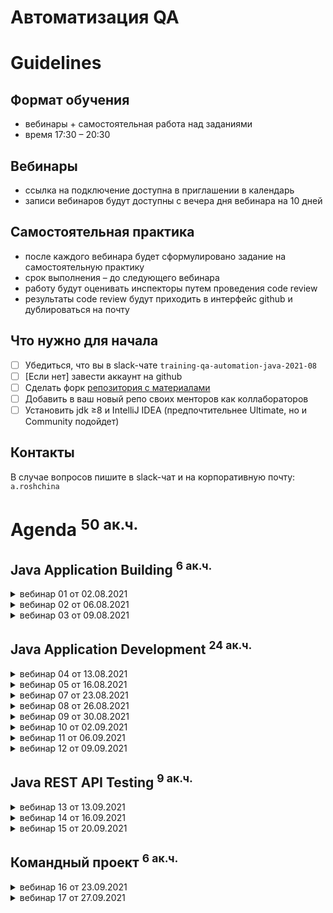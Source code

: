 Автоматизация QA 
================

Guidelines
==========

Формат обучения
---------------
- вебинары + самостоятельная работа над заданиями
- время 17:30 – 20:30

Вебинары
-----------------------
- ссылка на подключение доступна в приглашении в календарь
- записи вебинаров будут доступны с вечера дня вебинара на 10 дней

Самостоятельная практика
------------------------
- после каждого вебинара будет сформулировано задание на самостоятельную практику
- срок выполнения – до следующего вебинара
- работу будут оценивать инспекторы путем проведения code review
- результаты code review будут приходить в интерфейс github и дублироваться на почту

Что нужно для начала
--------------------
- [ ] Убедиться, что вы в slack-чате `training-qa-automation-java-2021-08`
- [ ] [Если нет] завести аккаунт на github
- [ ] Сделать форк [репозитория с материалами](https://github.com/eugene-krivosheyev/qa-automation-java)
- [ ] Добавить в ваш новый репо своих менторов как коллабораторов
- [ ] Установить jdk ≥8 и IntelliJ IDEA (предпочтительнее Ultimate, но и Community подойдет)

Контакты
--------
В случае вопросов пишите в slack-чат и на корпоративную почту: `a.roshchina`


Agenda <sup>50 ак.ч.</sup>
======

Java Application Building <sup>6 ак.ч.</sup>
-------------------------

<details>
<summary>вебинар 01 от 02.08.2021</summary>

### Local GIT versioning workflow
- [ ] Local repo
- [ ] Commit
- [ ] Log
- [ ] Tag
- [ ] Branch

### Remote GIT versioning workflow
- [ ] Remote repo
- [ ] Clone
- [ ] Push
- [ ] Pull

### Managing PRs
- [ ] Forks
- [ ] Pull Request
- [ ] PR workflow

Practice quest
--------------
### Given
- [ ] Известна учетка ментора на github
- [ ] Установлен git (stand-alone или как компонент IDEA)
### When
- [ ] Заведен аккаунт на github
- [ ] Сделан fork данного репо
- [ ] Ментор добавлен как коллаборатор

and
- [ ] Создана рабочая ветка `dev` для реализации заданий
- [ ] Внесены тестовые изменения
- [ ] Заведен PR в `master`

and
- [ ] Новые изменения из данного репо перенесены себе в `master` через PR
### Then
- [ ] Ментор принимает PR c тестовыми изменениями
- [ ] Вам приходит нотификация
</details>

<details>
<summary>вебинар 02 от 06.08.2021</summary>

### Java platform overview
- [ ] Java Platform definition
- [ ] Basic terms: JVM, JRE, JDK

### Simple app lifecycle
- [ ] source
- [ ] compiling
- [ ] packaging
- [ ] running 
- [ ] Sourcepath and Classpath
  
Practice quest
--------------
### Given
- [ ] Локальный клон репозитория
- [ ] Исходники двух классов
```
import com.tinkoff.edu.Printer;

public class MyApplication {
	public static void main(String[] args) {
		Printer.print("Hewllo world!");
	}
} 

---
  
package com.tinkoff.edu;

public class Printer {
	public static void print(String message) {
		System.out.println(message);
	}
}
```
### When
- [ ] Папочная структура исходников src/MyApplication.java
- [ ] Компиляция: два .class
- [x] Разделить иcходники и бинарники: `src` и `target` 
- [ ] Запуск приложения
### Then
- [ ] Проект успешно собирается
- [ ] вывод `Hello world!`
- [ ] Ментор принимает PR в `master`
</details>

<details>
<summary>вебинар 03 от 09.08.2021</summary>

### Maven build lifecycle
- [ ] Directory layout
- [ ] Build lifecycles
- [ ] Lifecycle phases
- [ ] Plugins
- [ ] Managing plugins with pom.xml

### Maven dependency management
- [ ] Dependency artifacts: JARed classes, sources, javadocs
- [ ] Artifact repositories
- [ ] Artifact identifying
- [ ] Test dependencies vs Prod dependencies

### IDEA Demo
- [ ] Project settings and structure: modules, sourcepath + classpath
- [ ] Workspace
- [ ] Views
- [ ] Running application with run configuration
- [ ] Git workflow
- [ ] Maven build

Practice quest
--------------
### Given
- [ ] Локальный клон репозитория
- [ ] В корне репо:
### When
- [ ] Сгенерирован maven-проект по шаблону `mvn archetype:generate`
- `com.tinkoff.edu:app:1.0.0-SNAPSHOT`
### Then
- [ ] Используется тестовая зависимость JUnit5
- [ ] Выдержан стиль кодирования и соглашения
- [ ] Проект успешно собирается
- [ ] Ментор принимает PR в `master`
</details>

Java Application Development <sup>24 ак.ч.</sup>
----------------------------

<details>
<summary>вебинар 04 от 13.08.2021</summary>

### Context
- [ ] Learning through developing and JIT testing
- [ ] Case: Loan system mock

### Java Source Code Documenting
- [ ] Single-line comments
- [ ] Multi-line comments
- [ ] JavaDoc comments demo

### Java Packages
- [ ] Package: why?
- [ ] Package declaration
- [ ] Import directive
- [ ] Naming convention

### Java Classes
- [ ] Class: why?
- [ ] Class declaration
- [ ] Dynamic class loading
- [ ] Static initialization section
- [ ] Naming convention
- [ ] Encapsulation concept: behavior and state

### Method declaration
- [ ] Method: why?
- [ ] Method declaration
- [ ] Method body code block
- [ ] Method variables
- [ ] Returning values
- [ ] Methods Overloading
- [ ] Naming convention

### Method call
- [ ] Dot notation
- [ ] Call stack

### Variable declaration
- [ ] Declaration
- [ ] Initialization
- [ ] Literals
- [ ] Default initialization values for class and method variables

Practice quest
--------------
### Given
- [ ] Requirements for Loan Scoring application
- `Как клиент банка, я хочу сделать запрос на кредит и получить ответ с уникальным id для дальнейших коммуникаций` 
### When application
- [ ] Application designed for testability and reuse
- Controller
- Service
- Repository
- [ ] Application implemented
- [ ] Self-made tests implemented (with main class)
### Then
- [ ] Проект успешно собирается
- [ ] Выдержан стиль кодирования и соглашения
- [ ] Ментор принимает PR в `master`
</details>

<details>
<summary>вебинар 05 от 16.08.2021</summary>

### Calling methods advanced
- [ ] Static import directive
- [ ] `final` modifier for statics
- [ ] Formal and factual arguments
- [ ] Parameters `Pass by value` 
- [ ] `final` modifier for locals/params

### Encapsulation: Implementing state
- [ ] What is state
- [ ] Variable declaration scope: static/object/local
- [ ] local, global and object state
- [ ] Object creation
- [ ] Object state initialization with constructor
- [ ] Accessors and mutators

### Common state and creational patterns
- [ ] OOP style (rich design)
- [ ] stateful domain objects/DTO + stateless services (anemic design)
- [ ] Immutable
- [ ] Factory
- [ ] DI

### Enums
- [ ] Enumerated type concept: why?
- [ ] API
- [ ] Using with `switch`

### Polymorphism with interfaces and (abstract) classes
- [ ] Polymorphism why's?
- [ ] Java implementation
- [ ] Interface
- [ ] `final` modifier

### Inheritance with (abstract) classes
- [ ] Inheritance why's?
- [ ] Java implementation
- [ ] Abstract class
- [ ] Class

Practice quest
--------------
### Given
- [ ] Requirements for Loan Scoring application
- `Как клиент банка, я хочу сделать запрос на кредит и получить ответ с уникальным id для дальнейших коммуникаций`
### When application
- Application designed for testability and reuse
- [ ] non-static Controller with Service DI
- [ ] non-static Service with Repo DI
- [ ] Service with Interface
- [ ] non-static Repository with Interface
- [ ] non-static Loan Request 
- [ ] non-static Loan Response with encapsulated autogenerated incremental id
- [ ] Loan Response encapsulates Response Type enum: APPROVED, DENIED
- [ ] Self-made tests implemented (with main class)
### Then
- [ ] Проект успешно собирается
- [ ] Выдержан стиль кодирования и соглашения
- [ ] Ментор принимает PR в `master`
</details>

<details>
<summary>вебинар 07 от 23.08.2021</summary>

### Java Syntax for interfaces and abstract classes
- [ ] Interfaces
- [ ] Defender methods
- [ ] Inheritance and constructors

### Test framework overview
- [ ] IoC: Framework vs Library
- [ ] JUnit as a test framework
- [ ] Task flow
- [ ] Test class and methods
- [ ] Annotations
- [ ] Assert methods
- [ ] Coverage

Practice quest
--------------
### Given
- [ ] Requirements for Loan Scoring application
- `Как клиент банка, я хочу сделать запрос на кредит и получить ответ с уникальным id для дальнейших коммуникаций`
### When application
- [ ] Application covered with e2e tests
- shouldGetId1WhenFirstCall
- shouldGetIncrementedIdWhenAnyCall
- [x] Application covered with integration tests
### Then
- [x] Покрытие по веткам ≥ 90%
- [ ] Фикстура максимально реюзается
- [ ] Проект успешно собирается
- [ ] Выдержан стиль кодирования и соглашения
- [ ] Ментор принимает PR в `master`
</details>

<details>
<summary>вебинар 08 от 26.08.2021</summary>

### Разбор ДЗ
- [ ] Ценность фикстуры и как она определяет трассу исполнения

### Object type and equality in test assertions
- [ ] `java.lang.Object` class and reference types
- [ ] Equality with `assertEquals`: `==` vs `.equals()`

### Test Coverage
- [ ] Coverage types
- [ ] Coverage tool: JaCoCo

### Java Primitive types and literals
- [ ] byte
- [ ] int
- [ ] short
- [ ] long
- [ ] float
- [ ] double
- [ ] char
- [ ] boolean

### Wrappers
- [ ] Wrapper types and main features: referenced, constants, string parsing
- [ ] Autoboxing/unboxing and performance issue

### Type operators
- [ ] type casting
- [ ] `instanceof`

### Arithmetics operators
- [ ] `+, -, *, /, %`
- [ ] Typed operators: 1/3 vs 1./3
- [ ] `ArithmeticException`
- [ ] Types Overflow and solution with `BigInteger`
- [ ] FP precision loss and solution with `BigDecimal`

### Logical operators
- [ ] Type-safe
- [ ] `&, |, !`
- [ ] Lazy and eager form: `&&, ||`
- [ ] `==, !=, <, <=, >, >=`
- [ ] Reference types issue: absence of `===` and `.equals()`

Practice quest
--------------
### Given
- [ ] Requirements for Loan Scoring application
- `Как клиент банка, я хочу сделать запрос на кредит и получить ответ с уникальным id и статусом заявки для дальнейших коммуникаций`
- Business rules:

| Loan Type | Amount | Months | Response status
| --------- | ------ | ------ | ---------------
| PERSON | ≤ 10_000.0 | ≤ 12 | APPROVED
| PERSON | > 10_000.0 | > 12 | DECLINED 
| OOO | ≤ 10_000.0 | any | DECLINED
| OOO | > 10_000.0 | < 12 | APPROVED 
| OOO | > 10_000.0 | ≥ 12 | DECLINED
| IP | any | any | DECLINED

### When application
- [ ] Application covered with e2e tests:
- `shouldGetErrorWhenApplyNullRequest` (-1 return value)
- `shouldGetErrorWhenApplyZeroOrNegativeAmountRequest` (-1 return value)
- `shouldGetErrorWhenApplyZeroOrNagativeMonthsRequest` (-1 return value)
- tests covering business rules
- tests covering *corner cases* for business rules

### Then
- [ ] Покрытие по веткам ≥ 90%
- [ ] Фикстура максимально реюзается
- [ ] Проект успешно собирается
- [ ] Выдержан стиль кодирования и соглашения
- [ ] Ментор принимает PR в `master`
</details>

<details>
<summary>вебинар 09 от 30.08.2021</summary>

### Wrappers
- [ ] Boxing/unboxing API
- point of static methods
- [ ] *Auto* Boxing/unboxing

### Class Object
- [ ] Все объекты заменяемы и с ними можно работать унифицированно
- [ ] `toString()`
- [ ] `equals()` and `hashCode()` contract

### Switching
- [ ] `if`
- [ ] Ternary operator
- [ ] `switch` and its limitations

### Java Array reference type
- [ ] Declaration
- [ ] Initialization
- empty
- literals
- [ ] "Immutability"
- [ ] API: indexing operator, length
- [ ] Exceptions
- [ ] "foreach" cycle

### Varargs
- [ ] Why?
- [ ] Declaration
- [ ] Using
- [ ] Limitations

### Looping
- [ ] "foreach" loop
- [ ] `for`
- [ ] `do` and `while`
- [ ] `break` and `continue` operators

### Strings
- [ ] Declaration
- [ ] Initialization with literal and constructor
- [ ] "Immutability" vs StringBuffer/StringBuilder
- [ ] Strings equality: `==` vs `.equals()`
- [ ] String API
- [ ] `StringBuffer` and `StringBuilder` 
- [ ] `StringBuffer` and `StringBuilder` API

Practice quest
--------------
### Given
- [ ] Changed requirements for Loan Scoring application
- `Как клиент, я хочу сделать заявку на кредит, чтобы получить ответ с уникальным случайным UUID`
- Заявка включает ФИО
- [ ] Added requirements for Loan Scoring application
- `Как клиент, я хочу запросить статус заявки по ее UUID`
- `Как менеджер, я хочу изменить статус заявки по ее UUID`

### When
- [ ] Made research for `UUID` class API
- [ ] Business rules code switching refactored to `switch`
- [ ] Array used Repository back
- [ ] Application covered with e2e tests
- tests covering *feature scenarios*
- tests covering *corner cases*

### Then
- [ ] Покрытие по веткам ≥ 90%
- [ ] Фикстуры максимально реюзается
- [ ] Проект успешно собирается
- [ ] Выдержан стиль кодирования и соглашения
- [ ] Ментор принимает PR в `master`
</details>

<details>
<summary>вебинар 10 от 02.09.2021</summary>

### Exception concept
- [ ] Type information
- [ ] Object data information
- [ ] Methods call stack information

### Throwing and handling exceptions
- [ ] creating exception instance
- [ ] `throw` operator
- [ ] Methods call stack tracing
- [ ] `try` section
- [ ] `catch` section
- [ ] `finally` section

### Syntax sugar
- [ ] multi-catch
- [ ] try-with-resources

### Exceptions type system
- [ ] Built-in types
- [ ] Errors vs Exceptions
- [ ] Checked vs Runtime exceptions

### Testing alternate flows within tests
- [ ] How JUnit5 handle exceptions in tests: new test states
- failure
- error
- skipped (+assumes)
- [ ] JUnit5 `assertThrows`

Practice quest
--------------
### Given
- [ ] Changed system NFRs and inner quality model for Loan Scoring application
- Для всех операций всех компонентов добавлены проверки на null и пустоту с исключениями
- Приложение не падает при возможных системных ошибках (арифметика, выход за границы, etc) - опциональная задача
- [ ] Added requirements for Loan Scoring application: *Data Validation Rules* leading to business exceptions. Реализовать хотя бы одну валидацию своим кастомным checked exception:
- ФИО не короче 10 и не длиннее 100 символов
- ФИО содержит только буквы и `-`
- Сумма не менее 0.01 и не более 999 999.99
- Срок не менее 1 и не более 100 месяцев

### When
- [ ] Made research for `String` and `Character` API
- [ ] Application covered with e2e tests
- tests covering *feature scenarios*
- tests covering *corner cases*

### Then
- [ ] Покрытие по веткам ≥ 95%
- [ ] Фикстуры максимально реюзается
- [ ] Проект успешно собирается
- [ ] Выдержан стиль кодирования и соглашения
- [ ] Ментор принимает PR в `master`
</details>

<details>
<summary>вебинар 11 от 06.09.2021</summary>

### Collections API overview
- [ ] `Set` API
- [ ] `List` API
- [ ] `Map` API

### Collections and arrays iterating
- [ ] `Iterator` and `for` loop
- [ ] `foreach`

### Lambda syntax
- [ ] Declaring lambdas
- [ ] Compiler types inference
- [ ] Functional interface
- [ ] Method reference

### Stream API
- [ ] Functions composition
- [ ] Terminal and non-terminal operations
</details>

<details>
<summary>вебинар 12 от 09.09.2021</summary>

### File IO API overview
- [ ] `File` and `Path`
- [ ] File IO with Stream API
- [ ] Simple file operations with utility class `Files`

### Расширенные возможности JUnit5
- [ ] Исключения
- [ ] Таймауты
- [ ] Параметризованные тесты
- [ ] Test suites 
- Теги
- Static inner classes

### Реализация фикстуры для обеспечения поддерживаемости тестов
- [ ] Когда и сколько раз создается объект тестового класса?
- [ ] Как максимально реюзать фикстуры?
- [ ] Методы жизненного цикла теста
- [ ] Fixture Builders

### Intro to Parallelism and Concurrency
- [ ] Threads
- [ ] Parallelism with ThreadPools
- [ ] Concurrency issues
- Data Race
- Visibility and reordering
- [ ] Thread synchronization
- critical section / monitor
- locks
- Atomics
</details>

Java REST API Testing <sup>9 ак.ч.</sup>
---------------------
<details>
<summary>вебинар 13 от 13.09.2021</summary>

### Фреймворки, ориентированные на тестирование REST API
- [ ] Обзор Retrofit
- [ ] Обзор REST Assured
</details>

<details>
<summary>вебинар 14 от 16.09.2021</summary>

### Введение в работу с БД
- [ ] Обзор JDBC
- [ ] Обзор JPA
</details>

<details>
<summary>вебинар 15 от 20.09.2021</summary>

### Тест-дублирование БД
- [ ] На каких уровнях можно замещать БД
- [ ] Утилиты работы с JDBC
- [ ] Управление транзакциями

### Тест-дублирование внешних сервисов
- [ ] На каких уровнях можно замещать внешний сервис
- [ ] Тестовые дублеры для внешних веб- и REST-сервисов: WireMock
</details>

Командный проект <sup>6 ак.ч.</sup>
----------------
<details>
<summary>вебинар 16 от 23.09.2021</summary>

- [ ] Командная работа над проектом 
- [ ] Фидбек от инспекторов
</details>

<details>
<summary>вебинар 17 от 27.09.2021</summary>

- [ ] Командная работа над проектом
- [ ] Фидбек от инспекторов
</details>
